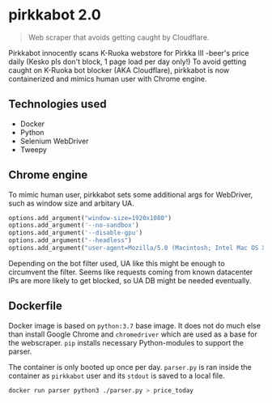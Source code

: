 # pirkkabot 2.0
> Web scraper that avoids getting caught by Cloudflare.

Pirkkabot innocently scans K-Ruoka webstore for Pirkka III -beer's price daily (Kesko pls don't block, 1 page load per day only!) To avoid getting caught on K-Ruoka bot blocker (AKA Cloudflare), pirkkabot is now containerized and mimics human user with Chrome engine. 

## Technologies used

- Docker
- Python
- Selenium WebDriver
- Tweepy

## Chrome engine

To mimic human user, pirkkabot sets some additional args for WebDriver, such as window size and arbitary UA.

```python
options.add_argument("window-size=1920x1080")
options.add_argument('--no-sandbox')
options.add_argument('--disable-gpu')
options.add_argument("--headless")
options.add_argument("user-agent=Mozilla/5.0 (Macintosh; Intel Mac OS X 10_14_2) AppleWebKit/537.36 (KHTML, like Gecko) Chrome/75.0.3770.100 Safari/537.36")

```

Depending on the bot filter used, UA like this might be enough to circumvent the filter. Seems like requests coming from known datacenter IPs are more likely to get blocked, so UA DB might be needed eventually.

## Dockerfile

Docker image is based on ``python:3.7`` base image. It does not do much else than install Google Chrome and ``chromedriver`` which are used as a base for the webscraper. ``pip`` installs necessary Python-modules to support the parser. 

The container is only booted up once per day. ``parser.py`` is ran inside the container as ``pirkkabot`` user and its ``stdout`` is saved to a local file. 

```bash 
docker run parser python3 ./parser.py > price_today
```